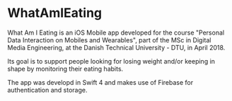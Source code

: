 # WhatAmIEating

What Am I Eating is an iOS Mobile app developed for the course "Personal Data Interaction on Mobiles and Wearables", part of the MSc in Digital Media Engineering, at the Danish Technical University - DTU, in April 2018.

Its goal is to support people looking for losing weight and/or keeping in shape by monitoring their eating habits.

The app was developd in Swift 4 and makes use of Firebase for authentication and storage.

